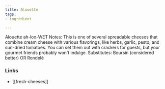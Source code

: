 ```yaml
---
title: Alouette
tags:
- ingredient

---
```

Alouette ah-loo-WET Notes: This is one of several spreadable cheeses that combine cream cheese with various flavorings, like herbs, garlic, pesto, and sun-dried tomatoes. You can set them out with crackers for guests, but your gourmet friends probably won't indulge. Substitutes: Boursin (considered better) OR Rondelé

### Links

* [[fresh-cheeses]]
